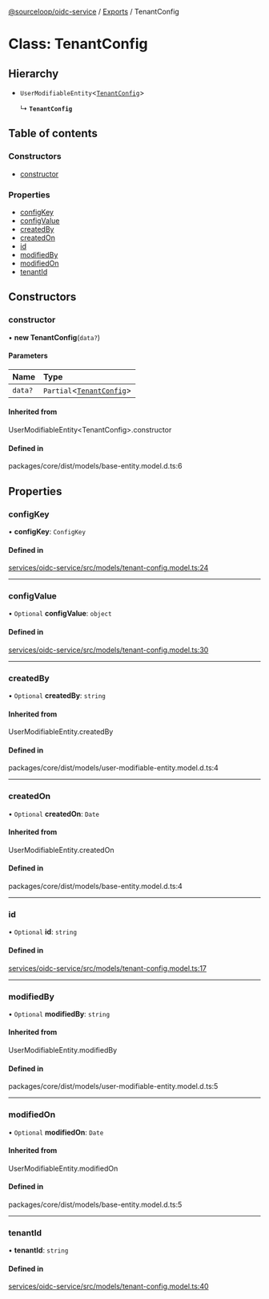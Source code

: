 [@sourceloop/oidc-service](../README.md) / [Exports](../modules.md) / TenantConfig

# Class: TenantConfig

## Hierarchy

- `UserModifiableEntity`<[`TenantConfig`](TenantConfig.md)\>

  ↳ **`TenantConfig`**

## Table of contents

### Constructors

- [constructor](TenantConfig.md#constructor)

### Properties

- [configKey](TenantConfig.md#configkey)
- [configValue](TenantConfig.md#configvalue)
- [createdBy](TenantConfig.md#createdby)
- [createdOn](TenantConfig.md#createdon)
- [id](TenantConfig.md#id)
- [modifiedBy](TenantConfig.md#modifiedby)
- [modifiedOn](TenantConfig.md#modifiedon)
- [tenantId](TenantConfig.md#tenantid)

## Constructors

### constructor

• **new TenantConfig**(`data?`)

#### Parameters

| Name | Type |
| :------ | :------ |
| `data?` | `Partial`<[`TenantConfig`](TenantConfig.md)\> |

#### Inherited from

UserModifiableEntity<TenantConfig\>.constructor

#### Defined in

packages/core/dist/models/base-entity.model.d.ts:6

## Properties

### configKey

• **configKey**: `ConfigKey`

#### Defined in

[services/oidc-service/src/models/tenant-config.model.ts:24](https://github.com/sourcefuse/loopback4-microservice-catalog/blob/93a7f917/services/oidc-service/src/models/tenant-config.model.ts#L24)

___

### configValue

• `Optional` **configValue**: `object`

#### Defined in

[services/oidc-service/src/models/tenant-config.model.ts:30](https://github.com/sourcefuse/loopback4-microservice-catalog/blob/93a7f917/services/oidc-service/src/models/tenant-config.model.ts#L30)

___

### createdBy

• `Optional` **createdBy**: `string`

#### Inherited from

UserModifiableEntity.createdBy

#### Defined in

packages/core/dist/models/user-modifiable-entity.model.d.ts:4

___

### createdOn

• `Optional` **createdOn**: `Date`

#### Inherited from

UserModifiableEntity.createdOn

#### Defined in

packages/core/dist/models/base-entity.model.d.ts:4

___

### id

• `Optional` **id**: `string`

#### Defined in

[services/oidc-service/src/models/tenant-config.model.ts:17](https://github.com/sourcefuse/loopback4-microservice-catalog/blob/93a7f917/services/oidc-service/src/models/tenant-config.model.ts#L17)

___

### modifiedBy

• `Optional` **modifiedBy**: `string`

#### Inherited from

UserModifiableEntity.modifiedBy

#### Defined in

packages/core/dist/models/user-modifiable-entity.model.d.ts:5

___

### modifiedOn

• `Optional` **modifiedOn**: `Date`

#### Inherited from

UserModifiableEntity.modifiedOn

#### Defined in

packages/core/dist/models/base-entity.model.d.ts:5

___

### tenantId

• **tenantId**: `string`

#### Defined in

[services/oidc-service/src/models/tenant-config.model.ts:40](https://github.com/sourcefuse/loopback4-microservice-catalog/blob/93a7f917/services/oidc-service/src/models/tenant-config.model.ts#L40)
